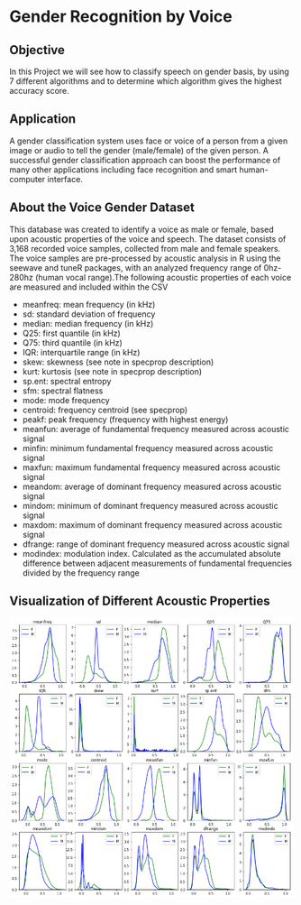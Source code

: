 # Gender Recognition by Voice
## Objective
In this Project we will see how to classify speech on gender basis, by using 7 different algorithms and to determine which algorithm gives the highest accuracy score.
## Application
A gender classification system uses face or voice of a person from a given image or audio to tell the gender (male/female) of the given person. A successful gender classification approach can boost the performance of many other applications including face recognition and smart human-computer interface. 
## About the Voice Gender Dataset
This database was created to identify a voice as male or female, based upon acoustic properties of the voice and speech. The dataset consists of 3,168 recorded voice samples, collected from male and female speakers. 
The voice samples are pre-processed by acoustic analysis in R using the seewave and tuneR packages, with an analyzed frequency range of 0hz-280hz (human vocal range).The following acoustic properties of each voice are measured and included within the CSV
- meanfreq: mean frequency (in kHz)
- sd: standard deviation of frequency
- median: median frequency (in kHz)
- Q25: first quantile (in kHz)
- Q75: third quantile (in kHz)
- IQR: interquartile range (in kHz)
- skew: skewness (see note in specprop description)
- kurt: kurtosis (see note in specprop description)
- sp.ent: spectral entropy
- sfm: spectral flatness
- mode: mode frequency
- centroid: frequency centroid (see specprop)
- peakf: peak frequency (frequency with highest energy)
- meanfun: average of fundamental frequency measured across acoustic signal
- minfin: minimum fundamental frequency measured across acoustic signal
- maxfun: maximum fundamental frequency measured across acoustic signal
- meandom: average of dominant frequency measured across acoustic signal
- mindom: minimum of dominant frequency measured across acoustic signal
- maxdom: maximum of dominant frequency measured across acoustic signal
- dfrange: range of dominant frequency measured across acoustic signal
- modindex: modulation index. Calculated as the accumulated absolute difference between adjacent measurements of fundamental frequencies divided by the frequency range
## Visualization of Different Acoustic Properties
![Visualization of Different Acoustic Properties](visual.png)
